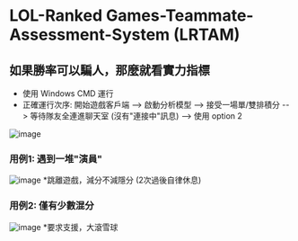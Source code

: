 # LOL-Ranked Games-Teammate-Assessment-System (LRTAM)
## 如果勝率可以騙人，那麼就看實力指標
- 使用 Windows CMD 運行 <br/>
- 正確運行次序: 開始遊戲客戶端 --> 啟動分析模型 --> 接受一場單/雙排積分 --> 等待隊友全連進聊天室 (沒有"連接中"訊息) --> 使用 option 2

![image](https://github.com/hung0125/LOL-Ranked-Games-Teammate-Assessment-Model/assets/65654501/695d4f56-2fd6-4af9-baf8-31e488059630)
### 用例1: 遇到一堆"演員"
![image](https://github.com/hung0125/LOL-Ranked-Games-Teammate-Assessment-Model/assets/65654501/0169f819-5fe2-4b31-b4d1-e83f6cb8bd52)
*跳離遊戲，減分不減隱分 (2次過後自律休息)
### 用例2: 僅有少數混分
![image](https://github.com/hung0125/LOL-Ranked-Games-Teammate-Assessment-Model/assets/65654501/291b056e-0d0d-448e-b70d-e36ebb242c63)
*要求支援，大滾雪球
